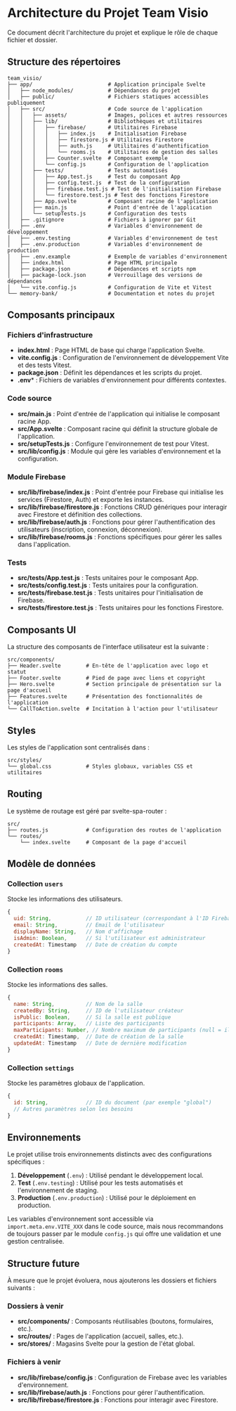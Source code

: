 # Architecture du Projet Team Visio

Ce document décrit l'architecture du projet et explique le rôle de chaque fichier et dossier.

## Structure des répertoires

```
team_visio/
├── app/                        # Application principale Svelte
│   ├── node_modules/           # Dépendances du projet
│   ├── public/                 # Fichiers statiques accessibles publiquement
│   ├── src/                    # Code source de l'application
│   │   ├── assets/             # Images, polices et autres ressources
│   │   ├── lib/                # Bibliothèques et utilitaires
│   │   │   ├── firebase/       # Utilitaires Firebase
│   │   │   │   ├── index.js    # Initialisation Firebase
│   │   │   │   ├── firestore.js # Utilitaires Firestore
│   │   │   │   ├── auth.js     # Utilitaires d'authentification
│   │   │   │   └── rooms.js    # Utilitaires de gestion des salles
│   │   │   ├── Counter.svelte  # Composant exemple
│   │   │   └── config.js       # Configuration de l'application
│   │   ├── tests/              # Tests automatisés
│   │   │   ├── App.test.js     # Test du composant App
│   │   │   ├── config.test.js  # Test de la configuration
│   │   │   ├── firebase.test.js # Test de l'initialisation Firebase
│   │   │   └── firestore.test.js # Test des fonctions Firestore
│   │   ├── App.svelte          # Composant racine de l'application
│   │   ├── main.js             # Point d'entrée de l'application
│   │   └── setupTests.js       # Configuration des tests
│   ├── .gitignore              # Fichiers à ignorer par Git
│   ├── .env                    # Variables d'environnement de développement
│   ├── .env.testing            # Variables d'environnement de test
│   ├── .env.production         # Variables d'environnement de production
│   ├── .env.example            # Exemple de variables d'environnement
│   ├── index.html              # Page HTML principale
│   ├── package.json            # Dépendances et scripts npm
│   ├── package-lock.json       # Verrouillage des versions de dépendances
│   └── vite.config.js          # Configuration de Vite et Vitest
└── memory-bank/                # Documentation et notes du projet
```

## Composants principaux

### Fichiers d'infrastructure

- **index.html** : Page HTML de base qui charge l'application Svelte.
- **vite.config.js** : Configuration de l'environnement de développement Vite et des tests Vitest.
- **package.json** : Définit les dépendances et les scripts du projet.
- **.env*** : Fichiers de variables d'environnement pour différents contextes.

### Code source

- **src/main.js** : Point d'entrée de l'application qui initialise le composant racine App.
- **src/App.svelte** : Composant racine qui définit la structure globale de l'application.
- **src/setupTests.js** : Configure l'environnement de test pour Vitest.
- **src/lib/config.js** : Module qui gère les variables d'environnement et la configuration.

### Module Firebase

- **src/lib/firebase/index.js** : Point d'entrée pour Firebase qui initialise les services (Firestore, Auth) et exporte les instances.
- **src/lib/firebase/firestore.js** : Fonctions CRUD génériques pour interagir avec Firestore et définition des collections.
- **src/lib/firebase/auth.js** : Fonctions pour gérer l'authentification des utilisateurs (inscription, connexion, déconnexion).
- **src/lib/firebase/rooms.js** : Fonctions spécifiques pour gérer les salles dans l'application.

### Tests

- **src/tests/App.test.js** : Tests unitaires pour le composant App.
- **src/tests/config.test.js** : Tests unitaires pour la configuration.
- **src/tests/firebase.test.js** : Tests unitaires pour l'initialisation de Firebase.
- **src/tests/firestore.test.js** : Tests unitaires pour les fonctions Firestore.

## Composants UI

La structure des composants de l'interface utilisateur est la suivante :

```
src/components/
├── Header.svelte        # En-tête de l'application avec logo et statut
├── Footer.svelte        # Pied de page avec liens et copyright
├── Hero.svelte          # Section principale de présentation sur la page d'accueil
├── Features.svelte      # Présentation des fonctionnalités de l'application
└── CallToAction.svelte  # Incitation à l'action pour l'utilisateur
```

## Styles

Les styles de l'application sont centralisés dans :

```
src/styles/
└── global.css           # Styles globaux, variables CSS et utilitaires
```

## Routing

Le système de routage est géré par svelte-spa-router :

```
src/
├── routes.js            # Configuration des routes de l'application
└── routes/
    └── index.svelte     # Composant de la page d'accueil
```

## Modèle de données

### Collection `users`

Stocke les informations des utilisateurs.

```javascript
{
  uid: String,           // ID utilisateur (correspondant à l'ID Firebase Auth)
  email: String,         // Email de l'utilisateur
  displayName: String,   // Nom d'affichage
  isAdmin: Boolean,      // Si l'utilisateur est administrateur
  createdAt: Timestamp   // Date de création du compte
}
```

### Collection `rooms`

Stocke les informations des salles.

```javascript
{
  name: String,          // Nom de la salle
  createdBy: String,     // ID de l'utilisateur créateur
  isPublic: Boolean,     // Si la salle est publique
  participants: Array,   // Liste des participants
  maxParticipants: Number, // Nombre maximum de participants (null = illimité)
  createdAt: Timestamp,  // Date de création de la salle
  updatedAt: Timestamp   // Date de dernière modification
}
```

### Collection `settings`

Stocke les paramètres globaux de l'application.

```javascript
{
  id: String,            // ID du document (par exemple "global")
  // Autres paramètres selon les besoins
}
```

## Environnements

Le projet utilise trois environnements distincts avec des configurations spécifiques :

1. **Développement** (`.env`) : Utilisé pendant le développement local.
2. **Test** (`.env.testing`) : Utilisé pour les tests automatisés et l'environnement de staging.
3. **Production** (`.env.production`) : Utilisé pour le déploiement en production.

Les variables d'environnement sont accessible via `import.meta.env.VITE_XXX` dans le code source, mais nous recommandons de toujours passer par le module `config.js` qui offre une validation et une gestion centralisée.

## Structure future

À mesure que le projet évoluera, nous ajouterons les dossiers et fichiers suivants :

### Dossiers à venir

- **src/components/** : Composants réutilisables (boutons, formulaires, etc.).
- **src/routes/** : Pages de l'application (accueil, salles, etc.).
- **src/stores/** : Magasins Svelte pour la gestion de l'état global.

### Fichiers à venir

- **src/lib/firebase/config.js** : Configuration de Firebase avec les variables d'environnement.
- **src/lib/firebase/auth.js** : Fonctions pour gérer l'authentification.
- **src/lib/firebase/firestore.js** : Fonctions pour interagir avec Firestore.
